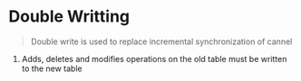 # Double Writting
> Double write is used to replace incremental synchronization of cannel

1. Adds, deletes and modifies operations on the old table must be written to the new table